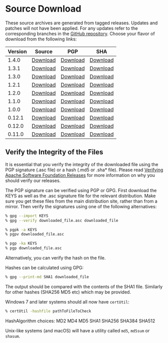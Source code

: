 <!--- Licensed to the Apache Software Foundation (ASF) under one -->
<!--- or more contributor license agreements.  See the NOTICE file -->
<!--- distributed with this work for additional information -->
<!--- regarding copyright ownership.  The ASF licenses this file -->
<!--- to you under the Apache License, Version 2.0 (the -->
<!--- "License"); you may not use this file except in compliance -->
<!--- with the License.  You may obtain a copy of the License at -->

<!---   http://www.apache.org/licenses/LICENSE-2.0 -->

<!--- Unless required by applicable law or agreed to in writing, -->
<!--- software distributed under the License is distributed on an -->
<!--- "AS IS" BASIS, WITHOUT WARRANTIES OR CONDITIONS OF ANY -->
<!--- KIND, either express or implied.  See the License for the -->
<!--- specific language governing permissions and limitations -->
<!--- under the License. -->

# Source Download

These source archives are generated from tagged releases. Updates and patches will not have been applied. For any updates refer to the corresponding branches in the [GitHub repository](https://github.com/apache/incubator-mxnet). Choose your flavor of download from the following links:

| Version | Source                                                                                                      | PGP                                                                                                             | SHA                                                                                                                |
|---------|-------------------------------------------------------------------------------------------------------------|-----------------------------------------------------------------------------------------------------------------|---------------------------------------------------------------------------------------------------------------------|
| 1.4.0   | [Download](https://www.apache.org/dyn/closer.cgi/incubator/mxnet/1.4.0/apache-mxnet-src-1.4.0-incubating.tar.gz)   | [Download](https://apache.org/dist/incubator/mxnet/1.4.0/apache-mxnet-src-1.4.0-incubating.tar.gz.asc)    | [Download](https://apache.org/dist/incubator/mxnet/1.4.0/apache-mxnet-src-1.4.0-incubating.tar.gz.sha512)      |
| 1.3.1   | [Download](https://www.apache.org/dyn/closer.cgi/incubator/mxnet/1.3.1/apache-mxnet-src-1.3.1-incubating.tar.gz)   | [Download](https://apache.org/dist/incubator/mxnet/1.3.1/apache-mxnet-src-1.3.1-incubating.tar.gz.asc)    | [Download](https://apache.org/dist/incubator/mxnet/1.3.1/apache-mxnet-src-1.3.1-incubating.tar.gz.sha512)      |
| 1.3.0   | [Download](https://archive.apache.org/dist/incubator/mxnet/1.3.0/apache-mxnet-src-1.3.0-incubating.tar.gz)   | [Download](https://archive.apache.org/dist/incubator/mxnet/1.3.0/apache-mxnet-src-1.3.0-incubating.tar.gz.asc)    | [Download](https://archive.apache.org/dist/incubator/mxnet/1.3.0/apache-mxnet-src-1.3.0-incubating.tar.gz.sha512)      |
| 1.2.1   | [Download](https://archive.apache.org/dist/incubator/mxnet/1.2.1/apache-mxnet-src-1.2.1-incubating.tar.gz)   | [Download](https://archive.apache.org/dist/incubator/mxnet/1.2.1/apache-mxnet-src-1.2.1-incubating.tar.gz.asc)    | [Download](https://archive.apache.org/dist/incubator/mxnet/1.2.1/apache-mxnet-src-1.2.1-incubating.tar.gz.sha512)      |
| 1.2.0   | [Download](https://archive.apache.org/dist/incubator/mxnet/1.2.0/apache-mxnet-src-1.2.0-incubating.tar.gz)   | [Download](https://archive.apache.org/dist/incubator/mxnet/1.2.0/apache-mxnet-src-1.2.0-incubating.tar.gz.asc)    | [Download](https://archive.apache.org/dist/incubator/mxnet/1.2.0/apache-mxnet-src-1.2.0-incubating.tar.gz.sha512)      |
| 1.1.0   | [Download](https://archive.apache.org/dist/incubator/mxnet/1.1.0/apache-mxnet-src-1.1.0-incubating.tar.gz)      | [Download](https://archive.apache.org/dist/incubator/mxnet/1.1.0/apache-mxnet-src-1.1.0-incubating.tar.gz.asc)      | [Download](https://archive.apache.org/dist/incubator/mxnet/1.1.0/apache-mxnet-src-1.1.0-incubating.tar.gz.sha512)     |
| 1.0.0   | [Download](https://archive.apache.org/dist/incubator/mxnet/1.0.0/apache-mxnet-src-1.0.0-incubating.tar.gz)   | [Download](https://archive.apache.org/dist/incubator/mxnet/1.0.0/apache-mxnet-src-1.0.0-incubating.tar.gz.asc)   | [Download](https://archive.apache.org/dist/incubator/mxnet/1.0.0/apache-mxnet-src-1.0.0-incubating.tar.gz.sha512)   |
| 0.12.1  | [Download](https://archive.apache.org/dist/incubator/mxnet/0.12.1/apache-mxnet-src-0.12.1-incubating.tar.gz) | [Download](https://archive.apache.org/dist/incubator/mxnet/0.12.1/apache-mxnet-src-0.12.1-incubating.tar.gz.asc) | [Download](https://archive.apache.org/dist/incubator/mxnet/0.12.1/apache-mxnet-src-0.12.1-incubating.tar.gz.sha512) |
| 0.12.0  | [Download](https://archive.apache.org/dist/incubator/mxnet/0.12.0/apache-mxnet-src-0.12.0-incubating.tar.gz) | [Download](https://archive.apache.org/dist/incubator/mxnet/0.12.0/apache-mxnet-src-0.12.0-incubating.tar.gz.asc) | [Download](https://archive.apache.org/dist/incubator/mxnet/0.12.0/apache-mxnet-src-0.12.0-incubating.tar.gz.sha512) |
| 0.11.0  | [Download](https://archive.apache.org/dist/incubator/mxnet/0.11.0/apache-mxnet-src-0.11.0-incubating.tar.gz) | [Download](https://archive.apache.org/dist/incubator/mxnet/0.11.0/apache-mxnet-src-0.11.0-incubating.tar.gz.asc) | [Download](https://archive.apache.org/dist/incubator/mxnet/0.11.0/apache-mxnet-src-0.11.0-incubating.tar.gz.sha512) |

## Verify the Integrity of the Files
It is essential that you verify the integrity of the downloaded file using the PGP signature (.asc file) or a hash (.md5 or .sha* file). Please read [Verifying Apache Software Foundation Releases](https://www.apache.org/info/verification.html) for more information on why you should verify our releases.

The PGP signature can be verified using PGP or GPG. First download the KEYS as well as the .asc signature file for the relevant distribution. Make sure you get these files from the main distribution site, rather than from a mirror. Then verify the signatures using one of the following alternatives:

```bash
% gpg --import KEYS
% gpg --verify downloaded_file.asc downloaded_file
```

```bash
% pgpk -a KEYS
% pgpv downloaded_file.asc
```

```bash
% pgp -ka KEYS
% pgp downloaded_file.asc
```

Alternatively, you can verify the hash on the file.

Hashes can be calculated using GPG:

```bash
% gpg --print-md SHA1 downloaded_file
```

The output should be compared with the contents of the SHA1 file. Similarly for other hashes (SHA256 MD5 etc) which may be provided.

Windows 7 and later systems should all now have `certUtil`:

```bash
% certUtil -hashfile pathToFileToCheck
```

HashAlgorithm choices: MD2 MD4 MD5 SHA1 SHA256 SHA384 SHA512

Unix-like systems (and macOS) will have a utility called `md5`, `md5sum` or `shasum`.
